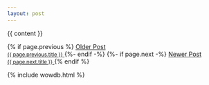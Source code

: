 ```yaml
---
layout: post
---
```

{{ content }}

<div class="post-nav-links">
  {% if page.previous %}
  <a class="post-nav-link post-nav-link-previous" href="{{ page.previous.url }}">
    <span class="text">Older Post</span><br/>
    <small>{{ page.previous.title }}</small>
  </a>
  {%- endif -%}
  {%- if page.next -%}
  <a class="post-nav-link post-nav-link-next" href="{{ page.next.url }}">
    <span class="text">Newer Post</span><br/>
    <small>{{ page.next.title }}</small>
  </a>
  {% endif %}
</div>

{% include wowdb.html %}

